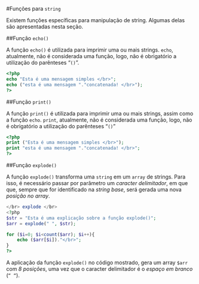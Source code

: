 #Funções para `string`

Existem funções específicas para manipulação de string. Algumas delas são apresentadas nesta seção.

##Função `echo()`

A função `echo()` é utilizada para imprimir uma ou mais strings. `echo`, atualmente, não é considerada uma função, logo, não é obrigatório a utilização do parênteses “`()`”.

```php
<?php
echo "Esta é uma mensagem simples </br>";
echo ("esta é uma mensagem "."concatenada! </br>");
?>
```

##Função `print()`

A função `print()` é utilizada para imprimir uma ou mais strings, assim como a função `echo`. `print`, atualmente, não é considerada uma função, logo, não é obrigatório a utilização do parênteses “`()`”

```php
<?php
print ("Esta é uma mensagem simples </br>");
print "esta é uma mensagem "."concatenada! </br>";
?>
```

##Função `explode()`

A função `explode()` transforma uma `string` em um `array` de strings. Para isso, é necessário passar por parâmetro um *caracter delimitador*, em que que, sempre  que for identificado na *string base*, será gerada uma nova *posição no array*.   

```php
</br> explode </br>
<?php
$str = "Esta é uma explicação sobre a função explode()";
$arr = explode(" ", $str);

for ($i=0; $i<count($arr); $i++){
    echo ($arr[$i])."</br>";
}
?>
```
A aplicação da função `explode()` no código mostrado, gera um array `$arr` com *8 posições*, uma vez que o caracter delimitador é o *espaço em branco* (`“ “`). 

